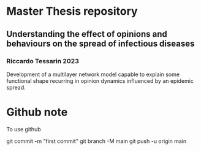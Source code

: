 # Master Thesis repository
## Understanding the effect of opinions and behaviours on the spread of infectious diseases
### Riccardo Tessarin 2023

Development of a multilayer network model capable to explain some functional shape recurring in opinion dynamics influenced by an epidemic spread.

# Github note
To use github

git commit -m "first commit"
git branch -M main
git push -u origin main